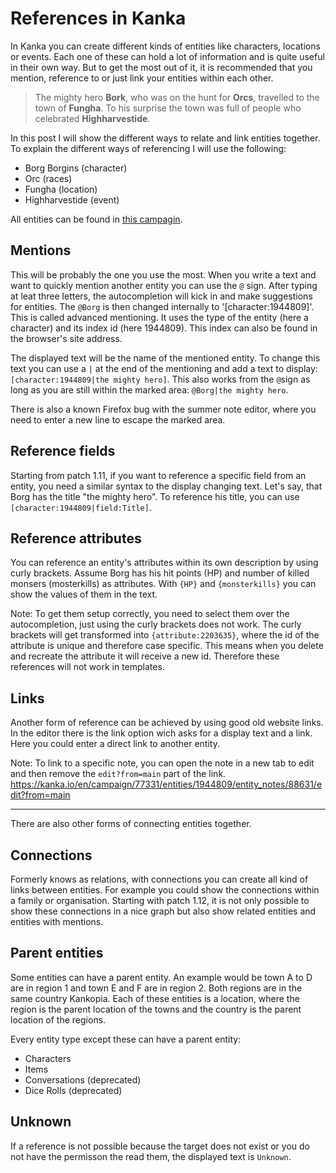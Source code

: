 # References in Kanka

In Kanka you can create different kinds of entities like characters, locations or events. Each one of these can hold a lot of information and is quite useful in their own way. But to get the most out of it, it is recommended that you mention, reference to or just link your entities within each other. 

> The mighty hero **Bork**, who was on the hunt for **Orcs**, travelled to the town of **Fungha**. To his surprise the town was full of people who celebrated **Highharvestide**.

In this post I will show the different ways to relate and link entities together. To explain the different ways of referencing I will use the following:

- Borg Borgins (character)
- Orc (races)
- Fungha (location)
- Highharvestide (event)

All entities can be found in [this campagin](https://kanka.io/en/campaign/77331).



## Mentions

This will be probably the one you use the most. When you write a text and want to quickly mention another entity you can use the `@` sign. After typing at leat three letters, the autocompletion will kick in and make suggestions for entities. The `@Borg` is then changed internally to '[character:1944809]'. This is called advanced mentioning. It uses the type of the entity (here a character) and its index id (here 1944809). This index can also be found in the browser's site address.

The displayed text will be the name of the mentioned entity. To change this text you can use a  `|` at the end of the mentioning and add a text to display: `[character:1944809|the mighty hero]`. This also works from the `@`sign as long as you are still within the marked area: `@Borg|the mighty hero`. 

There is also a known Firefox bug with the summer note editor, where you need to enter a new line to escape the marked area.

## Reference fields

Starting from patch 1.11, if you want to reference a specific field from an entity, you need a similar syntax to the display changing text. Let's say, that Borg has the title "the mighty hero". To reference his title, you can use `[character:1944809|field:Title]`.

## Reference attributes

You can reference an entity's attributes within its own description by using curly brackets. Assume Borg has his hit points (HP) and number of killed monsers (mosterkills) as attributes. With `{HP}` and `{monsterkills}` you can show the values of them in the text. 

Note: To get them setup correctly, you need to select them over the autocompletion, just using the curly brackets does not work. The curly brackets will get transformed into `{attribute:2203635}`, where the id of the attribute is unique and therefore case specific. This means when you delete and recreate the attribute it will receive a new id. Therefore these references will not work in templates.

## Links

Another form of reference can be achieved by using good old website links. In the editor there is the link option wich asks for a display text and a link. Here you could enter a direct link to another entity.

Note: To link to a specific note, you can open the note in a new tab to edit and then remove the `edit?from=main` part of the link.
https://kanka.io/en/campaign/77331/entities/1944809/entity_notes/88631/edit?from=main

-----

There are also other forms of connecting entities together.

## Connections

Formerly knows as relations, with connections you can create all kind of links between entities. For example you could show the connections within a family or organisation. Starting with patch 1.12, it is not only possible to show these connections in a nice graph but also show related entities and entities with mentions.

## Parent entities

Some entities can have a parent entity. An example would be town A to D are in region 1 and town E and F are in region 2. Both regions are in the same country Kankopia. Each of these entities is a location, where the region is the parent location of the towns and the country is the parent location of the regions.

Every entity type except these can have a parent entity:

- Characters
- Items
- Conversations (deprecated)
- Dice Rolls (deprecated)

## Unknown

If a reference is not possible because the target does not exist or you do not have the permisson the read them, the displayed text is `Unknown`.



